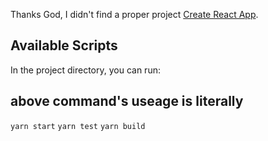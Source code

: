 Thanks God, I didn't find a proper project [Create React App](https://github.com/facebook/create-react-app).

## Available Scripts

In the project directory, you can run:

## above command's useage is literally 
`yarn start`
`yarn test`
`yarn build`

